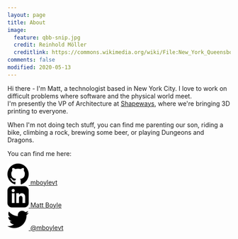 ```yaml
---
layout: page
title: About
image:
  feature: qbb-snip.jpg
  credit: Reinhold Möller
  creditlink: https://commons.wikimedia.org/wiki/File:New_York_Queensboro_Bridge_1010944-PSD.jpg
comments: false
modified: 2020-05-13
---
```


Hi there - I'm Matt, a technologist based in New York City.  I love to work on difficult problems where software and the physical world meet.  
I'm presently the VP of Architecture at [Shapeways](https://www.shapeways.com), where we're bringing 3D printing to everyone. 

When I'm not doing tech stuff, you can find me parenting our son, riding a bike, climbing a rock, brewing some beer, or playing Dungeons and Dragons.

You can find me here:
<div class="container">
  <div class="row">
    <div class="social-icons-image col-xs-1">
        <a href="http://www.github.com/mboylevt" >
            <img src="/images/social/github.svg" alt="Github">
             mboylevt
        </a>
    </div>
    <div class="social-icons-image col-xs-1">
        <a href="https://www.linkedin.com/in/matt-boyle-b750263/" >
            <img src="/images/social/linkedin.svg" alt="LinkedIn">
             Matt Boyle
        </a>
    </div>
    <div class="social-icons-image col-xs-1">
        <a href="http://www.twitter.com/mboylevt" >
            <img src="/images/social/twitter.svg" alt="Twitter">
             @mboylevt
        </a>
    </div>
  </div>
</div>
